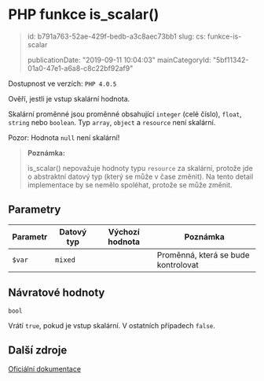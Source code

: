 PHP funkce is_scalar()
======================

> id: b791a763-52ae-429f-bedb-a3c8aec73bb1
> slug:
> 	cs: funkce-is-scalar
> 
> publicationDate: "2019-09-11 10:04:03"
> mainCategoryId: "5bf11342-01a0-47e1-a6a8-c8c22bf92af9"

Dostupnost ve verzích: `PHP 4.0.5`

Ověří, jestli je vstup skalární hodnota.

Skalární proměnné jsou proměnné obsahující `integer` (celé číslo), `float`, `string` nebo `boolean`. Typ `array`, `object` a `resource` není skalární.

Pozor: Hodnota `null` není skalární!

> **Poznámka:**
>
> is_scalar() nepovažuje hodnoty typu `resource` za skalární, protože jde o abstraktní datový typ (který se může v čase změnit). Na tento detail implementace by se nemělo spoléhat, protože se může změnit.

Parametry
--------------

| Parametr | Datový typ | Výchozí hodnota | Poznámka |
|-----|-----|-----|-----|
| `$var` | `mixed` |  | Proměnná, která se bude kontrolovat |


Návratové hodnoty
----------------

`bool`

Vrátí `true`, pokud je vstup skalární. V ostatních případech `false`.

Další zdroje
------------

[Oficiální dokumentace](https://php.net/manual/en/function.is-scalar.php)
